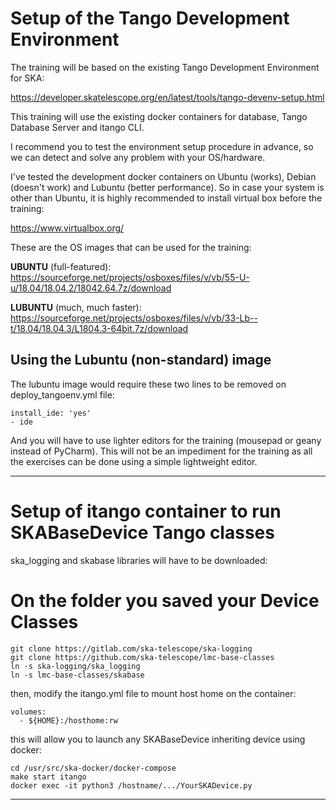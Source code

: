 # Setup of the Tango Development Environment

The training will be based on the existing Tango Development Environment for SKA:

  https://developer.skatelescope.org/en/latest/tools/tango-devenv-setup.html

This training will use the existing docker containers for database, Tango Database Server
and itango CLI.

I recommend you to test the environment setup procedure in advance, 
so we can detect and solve any problem with your OS/hardware. 

I've tested the development docker containers on Ubuntu (works), Debian (doesn't work) 
and Lubuntu (better performance). So in case your system is other than Ubuntu, 
it is highly recommended to install virtual box before the training: 

  https://www.virtualbox.org/

These are the OS images that can be used for the training:

**UBUNTU** (full-featured):
https://sourceforge.net/projects/osboxes/files/v/vb/55-U-u/18.04/18.04.2/18042.64.7z/download

**LUBUNTU** (much, much faster):
https://sourceforge.net/projects/osboxes/files/v/vb/33-Lb--t/18.04/18.04.3/L1804.3-64bit.7z/download

## Using the Lubuntu (non-standard) image

The lubuntu image would require these two lines to be removed on deploy_tangoenv.yml file:

    install_ide: 'yes'
    - ide

And you will have to use lighter editors for the training (mousepad or geany instead of PyCharm). 
This will not be an impediment for the training as all the exercises can be done using 
a simple lightweight editor.

----

# Setup of itango container to run SKABaseDevice Tango classes

ska_logging and skabase libraries will have to be downloaded:

   # On the folder you saved your Device Classes
    git clone https://gitlab.com/ska-telescope/ska-logging
    git clone https://github.com/ska-telescope/lmc-base-classes
    ln -s ska-logging/ska_logging
    ln -s lmc-base-classes/skabase
    
then, modify the itango.yml file to mount host home on the container:

    volumes:
      - ${HOME}:/hosthome:rw

this will allow you to launch any SKABaseDevice inheriting device using docker:

    cd /usr/src/ska-docker/docker-compose
    make start itango
    docker exec -it python3 /hostname/.../YourSKADevice.py    


    



----


